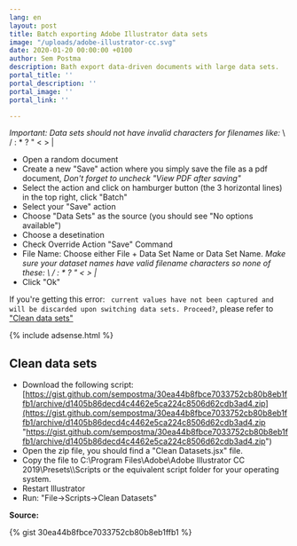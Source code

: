 ```yaml
---
lang: en
layout: post
title: Batch exporting Adobe Illustrator data sets
image: "/uploads/adobe-illustrator-cc.svg"
date: 2020-01-20 00:00:00 +0100
author: Sem Postma
description: Bath export data-driven documents with large data sets.
portal_title: ''
portal_description: ''
portal_image: ''
portal_link: ''

---
```

_Important: Data sets should not have invalid characters for filenames like:_ \\ / : * ? " < > |

* Open a random document
* Create a new "Save" action where you simply save the file as a pdf document, _Don't forget to uncheck "View PDF after saving"_
* Select the action and click on hamburger button (the 3 horizontal lines) in the top right, click "Batch"
* Select your "Save" action
* Choose "Data Sets" as the source (you should see "No options available")
* Choose a desetination
* Check Override Action "Save" Command
* File Name: Choose either File + Data Set Name or Data Set Name. _Make sure your dataset names have valid filename characters so none of these: \\ / : * ? " < > |_
* Click "Ok"

If you're getting this error: ` current values have not been captured and will be discarded upon switching data sets. Proceed?`, please refer to ["Clean data sets"](#clean-data-sets)

{% include adsense.html %}

## Clean data sets

* Download the following script: [https://gist.github.com/sempostma/30ea44b8fbce7033752cb80b8eb1ffb1/archive/d1405b86decd4c4462e5ca224c8506d62cdb3ad4.zip](https://gist.github.com/sempostma/30ea44b8fbce7033752cb80b8eb1ffb1/archive/d1405b86decd4c4462e5ca224c8506d62cdb3ad4.zip "https://gist.github.com/sempostma/30ea44b8fbce7033752cb80b8eb1ffb1/archive/d1405b86decd4c4462e5ca224c8506d62cdb3ad4.zip")
* Open the zip file, you should find a "Clean Datasets.jsx" file.
* Copy the file to C:\\Program Files\\Adobe\\Adobe Illustrator CC 2019\\Presets\\<your locality>\\Scripts or the equivalent script folder for your operating system.
* Restart Illustrator
* Run: "File->Scripts->Clean Datasets"

**Source:** 

{% gist 30ea44b8fbce7033752cb80b8eb1ffb1 %}